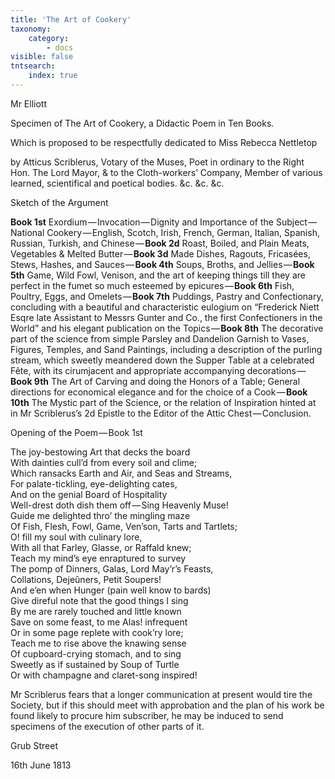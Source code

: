 ```yaml
---
title: 'The Art of Cookery'
taxonomy:
    category:
        - docs
visible: false
tntsearch:
    index: true
---
```


<div class="author">Mr Elliott</div>

<span class="title">Specimen of The Art of Cookery, a Didactic Poem in Ten Books.</span>

Which is proposed to be respectfully dedicated to Miss Rebecca Nettletop

by Atticus Scriblerus, Votary of the Muses, Poet in ordinary to the Right Hon. The Lord Mayor, & to the Cloth-workers’ Company, Member of various learned, scientifical and poetical bodies. &c. &c. &c.

Sketch of the Argument

**Book 1st** Exordium — Invocation — Dignity and Importance of the Subject — National Cookery — English, Scotch, Irish, French, German, Italian, Spanish, Russian, Turkish, and Chinese — **Book 2d** Roast, Boiled, and Plain Meats, Vegetables & Melted Butter — **Book 3d** Made Dishes, Ragouts, Fricasées, Stews, Hashes, and Sauces — **Book 4th** Soups, Broths, and Jellies — **Book 5th** Game, Wild Fowl, Venison, and the art of keeping things till they are perfect in the fumet so much esteemed by epicures — **Book 6th** Fish, Poultry, Eggs, and Omelets — **Book 7th** Puddings, Pastry and Confectionary, concluding with a beautiful and characteristic eulogium on “Frederick Niett Esqre late Assistant to Messrs Gunter and Co., the first Confectioners in the World” and his elegant publication on the Topics — **Book 8th** The decorative part of the science from simple Parsley and Dandelion Garnish to Vases, Figures, Temples, and Sand Paintings, including a description of the purling stream, which sweetly meandered down the Supper Table at a celebrated Fête, with its cirumjacent and appropriate accompanying decorations — **Book 9th** The Art of Carving and doing the Honors of a Table; General directions for economical elegance and for the choice of a Cook — **Book 10th** The Mystic part of the Science, or the relation of Inspiration hinted at in Mr Scriblerus’s 2d Epistle to the Editor of the Attic Chest — Conclusion.

Opening of the Poem — Book 1st

The joy-bestowing Art that decks the board  
With dainties cull’d from every soil and clime;  
Which ransacks Earth and Air, and Seas and Streams,  
For palate-tickling, eye-delighting cates,  
And on the genial Board of Hospitality  
Well-drest doth dish them off — Sing Heavenly Muse!  
Guide me delighted thro’ the mingling maze  
Of Fish, Flesh, Fowl, Game, Ven’son, Tarts and Tartlets;  
O! fill my soul with culinary lore,  
With all that Farley, Glasse, or Raffald knew;  
Teach my mind’s eye enraptured to survey  
The pomp of Dinners, Galas, Lord May’r’s Feasts,  
Collations, Dejeûners, Petit Soupers!  
And e’en when Hunger (pain well know to bards)  
Give direful note that the good things I sing  
By me are rarely touched and little known  
Save on some feast, to me Alas! infrequent  
Or in some page replete with cook’ry lore;  
Teach me to rise above the knawing sense  
Of cupboard-crying stomach, and to sing  
Sweetly as if sustained by Soup of Turtle  
Or with champagne and claret-song inspired!

Mr Scriblerus fears that a longer communication at present would tire the Society, but if this should meet with approbation and the plan of his work be found likely to procure him subscriber, he may be induced to send specimens of the execution of other parts of it.

Grub Street

16th June 1813